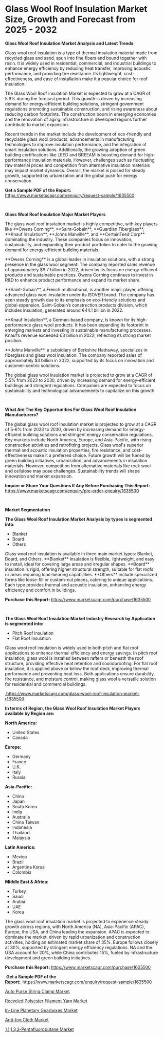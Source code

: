 <p><h1>Glass Wool Roof Insulation Market Size, Growth and Forecast from 2025 - 2032</h1></p><p><strong>Glass Wool Roof Insulation Market Analysis and Latest Trends</strong></p>
<p><p>Glass wool roof insulation is a type of thermal insulation material made from recycled glass and sand, spun into fine fibers and bound together with resin. It is widely used in residential, commercial, and industrial buildings to enhance energy efficiency by reducing heat transfer, improving acoustic performance, and providing fire resistance. Its lightweight, cost-effectiveness, and ease of installation make it a popular choice for roof insulation.</p><p>The Glass Wool Roof Insulation Market is expected to grow at a CAGR of 5.9% during the forecast period. This growth is driven by increasing demand for energy-efficient building solutions, stringent government regulations promoting sustainable construction, and rising awareness about reducing carbon footprints. The construction boom in emerging economies and the renovation of aging infrastructure in developed regions further contribute to market expansion.</p><p>Recent trends in the market include the development of eco-friendly and recyclable glass wool products, advancements in manufacturing technologies to improve insulation performance, and the integration of smart insulation solutions. Additionally, the growing adoption of green building certifications like LEED and BREEAM is boosting demand for high-performance insulation materials. However, challenges such as fluctuating raw material prices and competition from alternative insulation materials may impact market dynamics. Overall, the market is poised for steady growth, supported by urbanization and the global push for energy conservation.</p></p>
<p><strong>Get a Sample PDF of the Report:&nbsp;</strong> <a href="https://www.marketscagr.com/enquiry/request-sample/1635500?utm_campaign=2246&utm_medium=2&utm_source=Github&utm_content=ia&utm_term=25012025&utm_id=glass-wool-roof-insulation">https://www.marketscagr.com/enquiry/request-sample/1635500</a></p>
<p>&nbsp;</p>
<p><strong>Glass Wool Roof Insulation Major Market Players</strong></p>
<p><p>The glass wool roof insulation market is highly competitive, with key players like **Owens Corning**, **Saint-Gobain**, **Guardian Fiberglass**, **Knauf Insulation**, **Johns Manville**, and **CertainTeed Corp** dominating the industry. These companies focus on innovation, sustainability, and expanding their product portfolios to cater to the growing demand for energy-efficient building materials.</p><p>**Owens Corning** is a global leader in insulation solutions, with a strong presence in the glass wool segment. The company reported sales revenue of approximately $9.7 billion in 2022, driven by its focus on energy-efficient products and sustainable practices. Owens Corning continues to invest in R&D to enhance product performance and expand its market share.</p><p>**Saint-Gobain**, a French multinational, is another major player, offering advanced glass wool insulation under its ISOVER brand. The company has seen steady growth due to its emphasis on eco-friendly solutions and global expansion. Saint-Gobain’s construction products division, which includes insulation, generated around €44.1 billion in 2022.</p><p>**Knauf Insulation**, a German-based company, is known for its high-performance glass wool products. It has been expanding its footprint in emerging markets and investing in sustainable manufacturing processes. Knauf’s revenue exceeded €3 billion in 2022, reflecting its strong market position.</p><p>**Johns Manville**, a subsidiary of Berkshire Hathaway, specializes in fiberglass and glass wool insulation. The company reported sales of approximately $3 billion in 2022, supported by its focus on innovation and customer-centric solutions.</p><p>The global glass wool insulation market is projected to grow at a CAGR of 5.5% from 2023 to 2030, driven by increasing demand for energy-efficient buildings and stringent regulations. Companies are expected to focus on sustainability and technological advancements to capitalize on this growth.</p></p>
<p>&nbsp;</p>
<p><strong>What Are The Key Opportunities For Glass Wool Roof Insulation Manufacturers?</strong></p>
<p><p>The global glass wool roof insulation market is projected to grow at a CAGR of 5-6% from 2023 to 2030, driven by increasing demand for energy-efficient building solutions and stringent energy conservation regulations. Key markets include North America, Europe, and Asia-Pacific, with rising construction activities and retrofitting projects. Glass wool's superior thermal and acoustic insulation properties, fire resistance, and cost-effectiveness make it a preferred choice. Future growth will be fueled by green building initiatives, urbanization, and advancements in insulation materials. However, competition from alternative materials like rock wool and cellulose may pose challenges. Sustainability trends will shape innovation and market expansion.</p></p>
<p><strong>Inquire or Share Your Questions If Any Before Purchasing This Report:</strong> <a href="https://www.marketscagr.com/enquiry/pre-order-enquiry/1635500?utm_campaign=2246&utm_medium=2&utm_source=Github&utm_content=ia&utm_term=25012025&utm_id=glass-wool-roof-insulation">https://www.marketscagr.com/enquiry/pre-order-enquiry/1635500</a></p>
<p>&nbsp;</p>
<p><strong>Market Segmentation</strong></p>
<p><strong>The Glass Wool Roof Insulation Market Analysis by types is segmented into:</strong></p>
<p><ul><li>Blanket</li><li>Board</li><li>Others</li></ul></p>
<p><p>Glass wool roof insulation is available in three main market types: Blanket, Board, and Others. **Blanket** insulation is flexible, lightweight, and easy to install, ideal for covering large areas and irregular shapes. **Board** insulation is rigid, offering higher structural strength, suitable for flat roofs or areas requiring load-bearing capabilities. **Others** include specialized forms like loose-fill or custom-cut pieces, catering to unique applications. Each type provides thermal and acoustic insulation, enhancing energy efficiency and comfort in buildings.</p></p>
<p><strong>Purchase this Report:&nbsp;</strong><a href="https://www.marketscagr.com/purchase/1635500?utm_campaign=2246&utm_medium=2&utm_source=Github&utm_content=ia&utm_term=25012025&utm_id=glass-wool-roof-insulation">https://www.marketscagr.com/purchase/1635500</a></p>
<p>&nbsp;</p>
<p><strong>The Glass Wool Roof Insulation Market Industry Research by Application is segmented into:</strong></p>
<p><ul><li>Pitch Roof Insulation</li><li>Flat Roof Insulation</li></ul></p>
<p><p>Glass wool roof insulation is widely used in both pitch and flat roof applications to enhance thermal efficiency and energy savings. In pitch roof insulation, glass wool is installed between rafters or beneath the roof structure, providing effective heat retention and soundproofing. For flat roof insulation, it is applied above or below the roof deck, improving thermal performance and preventing heat loss. Both applications ensure durability, fire resistance, and moisture control, making glass wool a versatile solution for residential and commercial buildings.</p></p>
<p><a href="https://www.marketscagr.com/glass-wool-roof-insulation-market-r1635500?utm_campaign=2246&utm_medium=2&utm_source=Github&utm_content=ia&utm_term=25012025&utm_id=glass-wool-roof-insulation">&nbsp;https://www.marketscagr.com/glass-wool-roof-insulation-market-r1635500</a></p>
<p><strong>In terms of Region, the Glass Wool Roof Insulation Market Players available by Region are:</strong></p>
<p>
    <p> <strong> North America: </strong>
        <ul>
            <li>United States</li>
            <li>Canada</li>
        </ul>
        </p> 
    <p> <strong> Europe: </strong>
        <ul>
            <li>Germany</li>
            <li>France</li>
            <li>U.K.</li>
            <li>Italy</li>
            <li>Russia</li>
        </ul>
        </p> 
    <p> <strong> Asia-Pacific: </strong>
        <ul>
            <li>China</li>
            <li>Japan</li>
            <li>South Korea</li>
            <li>India</li>
            <li>Australia</li>
            <li>China Taiwan</li>
            <li>Indonesia</li>
            <li>Thailand</li>
            <li>Malaysia</li>
        </ul>
        </p> 
    <p> <strong> Latin America: </strong>
        <ul>
            <li>Mexico</li>
            <li>Brazil</li>
            <li>Argentina Korea</li>
            <li>Colombia</li>
        </ul>
        </p> 
    <p> <strong> Middle East & Africa: </strong>
        <ul>
            <li>Turkey</li>
            <li>Saudi</li>
            <li>Arabia</li>
            <li>UAE</li>
            <li>Korea</li>
        </ul>
    </p>
    </p>
<p><p>The glass wool roof insulation market is projected to experience steady growth across regions, with North America (NA), Asia-Pacific (APAC), Europe, the USA, and China leading the expansion. APAC is expected to dominate the market, driven by rapid urbanization and construction activities, holding an estimated market share of 35%. Europe follows closely at 30%, supported by stringent energy efficiency regulations. NA and the USA account for 20%, while China contributes 15%, fueled by infrastructure development and green building initiatives.</p></p>
<p><strong>Purchase this Report: </strong><a href="https://www.marketscagr.com/purchase/1635500?utm_campaign=2246&utm_medium=2&utm_source=Github&utm_content=ia&utm_term=25012025&utm_id=glass-wool-roof-insulation">https://www.marketscagr.com/purchase/1635500</a></p>
<p>&nbsp;<strong>Get a Sample PDF of the Report:&nbsp;&nbsp;</strong><a href="https://www.marketscagr.com/enquiry/request-sample/1635500?utm_campaign=2246&utm_medium=2&utm_source=Github&utm_content=ia&utm_term=25012025&utm_id=glass-wool-roof-insulation">https://www.marketscagr.com/enquiry/request-sample/1635500</a></p>
<p><strong></strong></p>
<p><p><a href="https://www.linkedin.com/pulse/key-trends-fueling-auto-purse-string-clamp-market-growth-hhe0f?utm_campaign=2246&utm_medium=2&utm_source=Github&utm_content=ia&utm_term=25012025&utm_id=glass-wool-roof-insulation">Auto Purse String Clamp Market</a></p><p><a href="https://github.com/MonroeBullock54/Market-Research-Report-List-1/blob/main/recycled-polyester-filament-yarn-market.md?utm_campaign=2246&utm_medium=2&utm_source=Github&utm_content=ia&utm_term=25012025&utm_id=glass-wool-roof-insulation">Recycled Polyester Filament Yarn Market</a></p><p><a href="https://www.linkedin.com/pulse/comprehensive-report-in-line-planetary-gearboxes-market-askne?utm_campaign=2246&utm_medium=2&utm_source=Github&utm_content=ia&utm_term=25012025&utm_id=glass-wool-roof-insulation">In-Line Planetary Gearboxes Market</a></p><p><a href="https://www.linkedin.com/pulse/in-depth-anti-fog-cloth-report-industry-analysis-forecasted-w9xif?utm_campaign=2246&utm_medium=2&utm_source=Github&utm_content=ia&utm_term=25012025&utm_id=glass-wool-roof-insulation">Anti-fog Cloth Market</a></p><p><a href="https://www.linkedin.com/pulse/navigating-11133-pentafluorobutane-market-incorporating-mxsjf?utm_campaign=2246&utm_medium=2&utm_source=Github&utm_content=ia&utm_term=25012025&utm_id=glass-wool-roof-insulation">1,1,1,3,3-Pentafluorobutane Market</a></p></p>